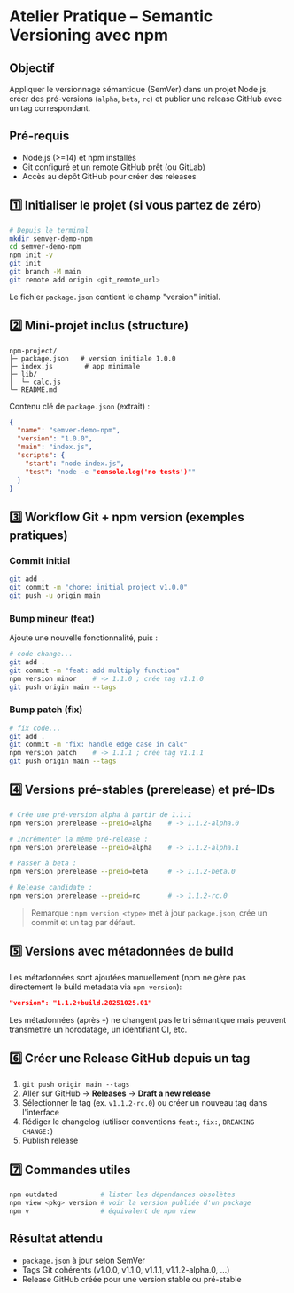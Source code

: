 # Atelier Pratique – Semantic Versioning avec npm

## Objectif

Appliquer le versionnage sémantique (SemVer) dans un projet Node.js, créer des pré-versions (`alpha`, `beta`, `rc`) et publier une release GitHub avec un tag correspondant.

## Pré-requis

- Node.js (>=14) et npm installés
- Git configuré et un remote GitHub prêt (ou GitLab)
- Accès au dépôt GitHub pour créer des releases

## 1️⃣ Initialiser le projet (si vous partez de zéro)

```bash
# Depuis le terminal
mkdir semver-demo-npm
cd semver-demo-npm
npm init -y
git init
git branch -M main
git remote add origin <git_remote_url>
```

Le fichier `package.json` contient le champ "version" initial.

## 2️⃣ Mini-projet inclus (structure)

```
npm-project/
├─ package.json   # version initiale 1.0.0
├─ index.js        # app minimale
├─ lib/
│  └─ calc.js
└─ README.md
```

Contenu clé de `package.json` (extrait) :

```json
{
  "name": "semver-demo-npm",
  "version": "1.0.0",
  "main": "index.js",
  "scripts": {
    "start": "node index.js",
    "test": "node -e "console.log('no tests')""
  }
}
```

## 3️⃣ Workflow Git + npm version (exemples pratiques)

### Commit initial

```bash
git add .
git commit -m "chore: initial project v1.0.0"
git push -u origin main
```

### Bump mineur (feat)

Ajoute une nouvelle fonctionnalité, puis :

```bash
# code change...
git add .
git commit -m "feat: add multiply function"
npm version minor    # -> 1.1.0 ; crée tag v1.1.0
git push origin main --tags
```

### Bump patch (fix)

```bash
# fix code...
git add .
git commit -m "fix: handle edge case in calc"
npm version patch    # -> 1.1.1 ; crée tag v1.1.1
git push origin main --tags
```

## 4️⃣ Versions pré-stables (prerelease) et pré-IDs

```bash
# Crée une pré-version alpha à partir de 1.1.1
npm version prerelease --preid=alpha    # -> 1.1.2-alpha.0

# Incrémenter la même pré-release :
npm version prerelease --preid=alpha    # -> 1.1.2-alpha.1

# Passer à beta :
npm version prerelease --preid=beta     # -> 1.1.2-beta.0

# Release candidate :
npm version prerelease --preid=rc       # -> 1.1.2-rc.0
```

> Remarque : `npm version <type>` met à jour `package.json`, crée un commit et un tag par défaut.

## 5️⃣ Versions avec métadonnées de build

Les métadonnées sont ajoutées manuellement (npm ne gère pas directement le build metadata via `npm version`):

```json
"version": "1.1.2+build.20251025.01"
```

Les métadonnées (après `+`) ne changent pas le tri sémantique mais peuvent transmettre un horodatage, un identifiant CI, etc.

## 6️⃣ Créer une Release GitHub depuis un tag

1. `git push origin main --tags`
2. Aller sur GitHub → **Releases** → **Draft a new release**
3. Sélectionner le tag (ex. `v1.1.2-rc.0`) ou créer un nouveau tag dans l'interface
4. Rédiger le changelog (utiliser conventions `feat:`, `fix:`, `BREAKING CHANGE:`)
5. Publish release

## 7️⃣ Commandes utiles

```bash
npm outdated           # lister les dépendances obsolètes
npm view <pkg> version # voir la version publiée d'un package
npm v                  # équivalent de npm view
```

## Résultat attendu

- `package.json` à jour selon SemVer
- Tags Git cohérents (v1.0.0, v1.1.0, v1.1.1, v1.1.2-alpha.0, ...)
- Release GitHub créée pour une version stable ou pré-stable
